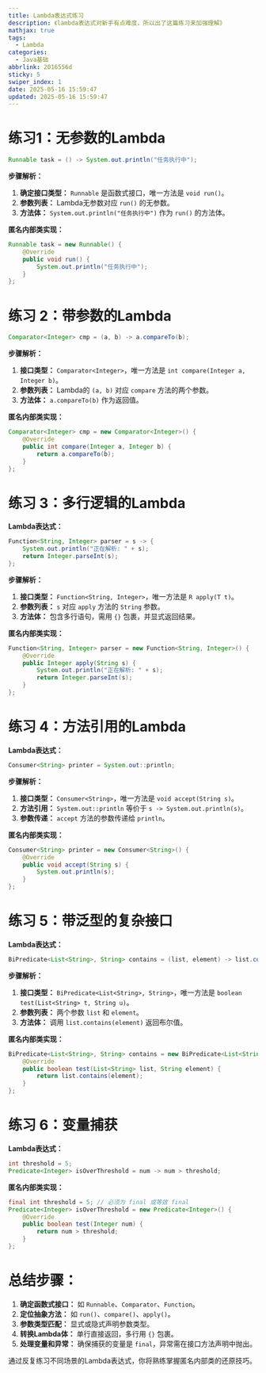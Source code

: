 ```yaml
---
title: Lambda表达式练习
description: 《lambda表达式对新手有点难度，所以出了这篇练习来加强理解》
mathjax: true
tags:
  - Lambda
categories:
  - Java基础
abbrlink: 2016556d
sticky: 5
swiper_index: 1
date: 2025-05-16 15:59:47
updated: 2025-05-16 15:59:47
---
```


# 练习1：无参数的Lambda

```java
Runnable task = () -> System.out.println("任务执行中");
```

**步骤解析：**

1. **确定接口类型：** `Runnable` 是函数式接口，唯一方法是 `void run()`。
2. **参数列表：** Lambda无参数对应 `run()` 的无参数。
3. **方法体：** `System.out.println("任务执行中")` 作为 `run()` 的方法体。

**匿名内部类实现：**

```java
Runnable task = new Runnable() {
    @Override
    public void run() {
        System.out.println("任务执行中");
    }
};
```

# 练习 2：带参数的Lambda

```java
Comparator<Integer> cmp = (a, b) -> a.compareTo(b);
```

**步骤解析：**

1. **接口类型：** `Comparator<Integer>`，唯一方法是 `int compare(Integer a, Integer b)`。
2. **参数列表：** Lambda的 `(a, b)` 对应 `compare` 方法的两个参数。
3. **方法体：** `a.compareTo(b)` 作为返回值。

**匿名内部类实现：**

```java
Comparator<Integer> cmp = new Comparator<Integer>() {
    @Override
    public int compare(Integer a, Integer b) {
        return a.compareTo(b);
    }
};
```

# 练习 3：多行逻辑的Lambda

**Lambda表达式：**

```java
Function<String, Integer> parser = s -> {
    System.out.println("正在解析: " + s);
    return Integer.parseInt(s);
};
```

**步骤解析：**

1. **接口类型：** `Function<String, Integer>`，唯一方法是 `R apply(T t)`。
2. **参数列表：** `s` 对应 `apply` 方法的 `String` 参数。
3. **方法体：** 包含多行语句，需用 `{}` 包裹，并显式返回结果。

**匿名内部类实现：**

```java
Function<String, Integer> parser = new Function<String, Integer>() {
    @Override
    public Integer apply(String s) {
        System.out.println("正在解析: " + s);
        return Integer.parseInt(s);
    }
};
```

# 练习 4：方法引用的Lambda

**Lambda表达式：**

```java
Consumer<String> printer = System.out::println;
```

**步骤解析：**

1. **接口类型：** `Consumer<String>`，唯一方法是 `void accept(String s)`。
2. **方法引用：** `System.out::println` 等价于 `s -> System.out.println(s)`。
3. **参数传递：** `accept` 方法的参数传递给 `println`。

**匿名内部类实现：**

```java
Consumer<String> printer = new Consumer<String>() {
    @Override
    public void accept(String s) {
        System.out.println(s);
    }
};
```

# 练习 5：带泛型的复杂接口

**Lambda表达式：**

```java
BiPredicate<List<String>, String> contains = (list, element) -> list.contains(element);
```

**步骤解析：**

1. **接口类型：** `BiPredicate<List<String>, String>`，唯一方法是 `boolean test(List<String> t, String u)`。
2. **参数列表：** 两个参数 `list` 和 `element`。
3. **方法体：** 调用 `list.contains(element)` 返回布尔值。

**匿名内部类实现：**

```java
BiPredicate<List<String>, String> contains = new BiPredicate<List<String>, String>() {
    @Override
    public boolean test(List<String> list, String element) {
        return list.contains(element);
    }
};
```

# 练习 6：变量捕获

**Lambda表达式：**

```java
int threshold = 5;
Predicate<Integer> isOverThreshold = num -> num > threshold;
```

**匿名内部类实现：**

```java
final int threshold = 5; // 必须为 final 或等效 final
Predicate<Integer> isOverThreshold = new Predicate<Integer>() {
    @Override
    public boolean test(Integer num) {
        return num > threshold;
    }
};
```

# 总结步骤：

1. **确定函数式接口：** 如 `Runnable`、`Comparator`、`Function`。
2. **定位抽象方法：** 如 `run()`、`compare()`、`apply()`。
3. **参数类型匹配：** 显式或隐式声明参数类型。
4. **转换Lambda体：** 单行直接返回，多行用 `{}` 包裹。
5. **处理变量和异常：** 确保捕获的变量是 `final`，异常需在接口方法声明中抛出。

通过反复练习不同场景的Lambda表达式，你将熟练掌握匿名内部类的还原技巧。
